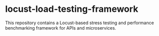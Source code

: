 # locust-load-testing-framework
This repository contains a Locust-based stress testing and performance benchmarking framework for APIs and microservices. 
